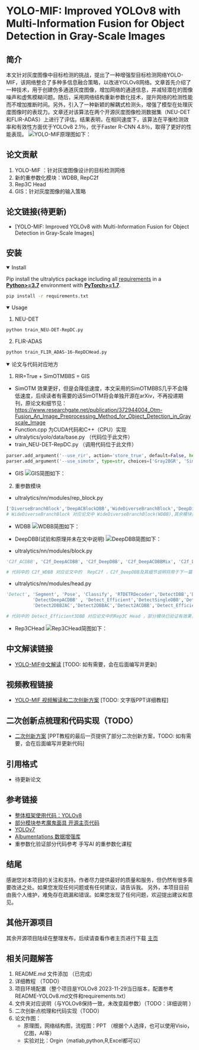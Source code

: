 # YOLO-MIF: Improved YOLOv8 with Multi-Information Fusion for Object Detection in Gray-Scale Images


## 简介
本文针对灰度图像中目标检测的挑战，提出了一种增强型目标检测网络YOLO-MIF，该网络整合了多种多信息融合策略，以改进YOLOv8网络。文章首先介绍了一种技术，用于创建伪多通道灰度图像，增加网络的通道信息，并减轻潜在的图像噪声和虚焦模糊问题。随后，采用网络结构重新参数化技术，提升网络的检测性能而不增加推断时间。另外，引入了一种新颖的解耦式检测头，增强了模型在处理灰度图像时的表现力。文章还对该算法在两个开源灰度图像检测数据集（NEU-DET和FLIR-ADAS）上进行了评估。结果表明，在相同速度下，该算法在平衡检测效率和有效性方面优于YOLOv8 2.1％，优于Faster R-CNN 4.8％，取得了更好的性能表现。
![YOLO-MIF原理图如下：](PaperImages/YOLO-MIF.png)


## 论文贡献
1. YOLO-MIF ：针对灰度图像设计的目标检测网络
2. 新的重参数化模块：WDBB, RepC2f
3. Rep3C Head
4. GIS：针对灰度图像的输入策略

## 论文链接(待更新)
- [YOLO-MIF: Improved YOLOv8 with Multi-Information Fusion for Object Detection in Gray-Scale Images]

[//]: # (- &#40;https://www.sciencedirect.com/science/article/pii/S0957417423008576&#41;)

## 安装
<details open>
<summary>Install</summary>

Pip install the ultralytics package including all [requirements](https://github.com/ultralytics/ultralytics/blob/main/requirements.txt) in a [**Python>=3.7**](https://www.python.org/) environment with [**PyTorch>=1.7**](https://pytorch.org/get-started/locally/).

```bash
pip install -r requirements.txt
```

</details>


<details open>
<summary>Usage</summary>

1. NEU-DET 
```bash
python train_NEU-DET-RepDC.py 

```

2. FLIR-ADAS
```bash
python train_FLIR_ADAS-16-RepDCHead.py

```

</details>

<details open>
<summary> 论文与代码对应地方 </summary>

1. RIR=True   +   SimOTMBBS =  GIS
- SimOTM 效果更好，但是会降低速度，本文采用的SimOTMBBS几乎不会降低速度，后续读者有需要的话SimOTM将会单独开源在arXiv，不再投递期刊，原论文和细节见：https://www.researchgate.net/publication/372944004_Otm-Fusion_An_Image_Preprocessing_Method_for_Object_Detection_in_Grayscale_Image
- Function.cpp 为CUDA代码和C++（CPU）实现
- ultralytics/yolo/data/base.py  （代码位于此文件）
- train_NEU-DET-RepDC.py  （调用代码位于此文件）
```python
parser.add_argument('--use_rir', action='store_true', default=False, help='RIR: random_interpolation_resize ')
parser.add_argument('--use_simotm', type=str, choices=['Gray2BGR', 'SimOTM', 'SimOTMBBS','Gray'], default='SimOTMBBS', help='simotm')
```
- GIS 
![GIS简图如下：](PaperImages/GIS.png)

2. 重参数模块 

- ultralytics/nn/modules/rep_block.py
```python
['DiverseBranchBlock','DeepACBlockDBB','WideDiverseBranchBlock','DeepDiverseBranchBlock','ACBlockDBB','ACBlock']
# WideDiverseBranchBlock 对应论文中 WideDiverseBranchBlock(WDBB),其余模块待做实验验证，需要自取
```
- WDBB 
![WDBB简图如下：](PaperImages/WDBB.png)
- DeepDBB(试验和原理并未在文中说明)
![DeepDBB简图如下：](PaperImages/DeepDBB.png)


- ultralytics/nn/modules/block.py
```python
'C2f_ACDBB', 'C2f_DeepACDBB', 'C2f_DeepDBB', 'C2f_DeepACDBBMix', 'C2f_DBB', 'C2f_ACNET', 'C2f_WDBB'

# 代码中的 C2f_WDBB 对应论文中的  RepC2f ，C2f_DeepDBB及其细节说明将用于下一篇论文，如有使用，请引用github链接或者本论文，其余模块需要自取
```


- ultralytics/nn/modules/head.py
```python
'Detect', 'Segment', 'Pose', 'Classify', 'RTDETRDecoder','DetectDBB','DetectACDBB','DetectAC','DetectDeepDBB',\
          'DetectDeepACDBB' , 'Detect_Efficient','DetectSingleDBB','Detect2AC2DBB',\
          'Detect2DBB2AC','Detect2DBBAC','Detect2ACDBB','Detect_Efficient3DBB','Detect_Efficient3DBBR'

# 代码中的 Detect_Efficient3DBB 对应论文中的Rep3C Head ，部分模块已验证有效果，但是并未加入论文中，其余模块待做实验验证，需要自取
```
- Rep3CHead 
![Rep3CHead简图如下：](PaperImages/Rep3CHead.png)

</details>
  


## 中文解读链接
- [YOLO-MIF中文解读](中文解读链接) [TODO: 如有需要，会在后面编写并更新]

## 视频教程链接
- [YOLO-MIF 视频解读和二次创新方案]() [TODO: 文字版PPT详细教程]

## 二次创新点梳理和代码实现（TODO）
- [二次创新方案]() [PPT教程的最后一页提供了部分二次创新方案，TODO: 如有需要，会在后面编写并更新代码]


## 引用格式
- 待更新论文

[//]: # (如果项目和文章对您有所帮助，请引用以下论文：)

[//]: # (@article{WAN2023120355,)

[//]: # (title = {Random Interpolation Resize: A free image data augmentation method for object detection in industry},)

[//]: # (journal = {Expert Systems with Applications},)

[//]: # (volume = {228},)

[//]: # (pages = {120355},)

[//]: # (year = {2023},)

[//]: # (issn = {0957-4174},)

[//]: # (doi = {https://doi.org/10.1016/j.eswa.2023.120355},)

[//]: # (url = {https://www.sciencedirect.com/science/article/pii/S0957417423008576},)

[//]: # (author = {Dahang Wan and Rongsheng Lu and Ting Xu and Siyuan Shen and Xianli Lang and Zhijie Ren},)

[//]: # (keywords = {Data augmentation, Image interpolation, Object detection, Industry applications, Deep learning algorithm, Convolutional neural network},)

[//]: # (})

[//]: # ()
[//]: # (例如：)

[//]: # ()
[//]: # (Dahang Wan, Rongsheng Lu, Ting Xu, Siyuan Shen, Xianli Lang, Zhijie Ren,)

[//]: # (Random Interpolation Resize: A free image data augmentation method for object detection in industry,)

[//]: # (Expert Systems with Applications,)

[//]: # (Volume 228,)

[//]: # (2023,)

[//]: # (120355,)

[//]: # (ISSN 0957-4174,)

[//]: # (https://doi.org/10.1016/j.eswa.2023.120355.)
## 参考链接
- [整体框架使用代码：YOLOv8](https://github.com/ultralytics/ultralytics)
- [部分模块参考魔鬼面具 开源主页代码](https://github.com/z1069614715/objectdetection_script)
- [YOLOv7](https://github.com/WongKinYiu/yolov7)
- [Albumentations 数据增强库](https://github.com/albumentations-team/albumentations)
- 重参数化验证部分代码参考 手写AI 的重参数化课程
## 结尾
感谢您对本项目的关注和支持。作者尽力提供最好的质量和服务，但仍然有很多需要改进之处。如果您发现任何问题或有任何建议，请告诉我。
另外，本项目目前由我个人维护，难免存在疏漏和错误。如果您发现了任何问题，欢迎提出建议和意见。

## 其他开源项目
其余开源项目陆续在整理发布，后续请查看作者主页进行下载
[主页](https://github.com/wandahangFY)

## 相关问题解答
1. README.md 文件添加 （已完成）  
2. 详细教程 （TODO）
3. 项目环境配置（整个项目是YOLOv8  2023-11-29当日版本，配置参考README-YOLOv8.md文件和requirements.txt）
4. 文件夹对应说明（与YOLOv8保持一致，未改变超参数）（TODO：详细说明 ）
5. 二次创新点梳理和代码实现（TODO）
6. 论文作图：
   - 原理图，网络结构图，流程图：PPT （根据个人选择，也可以使用Visio，亿图，AI等）
   - 实验对比：Orgin（matlab,python,R,Excel都可以）